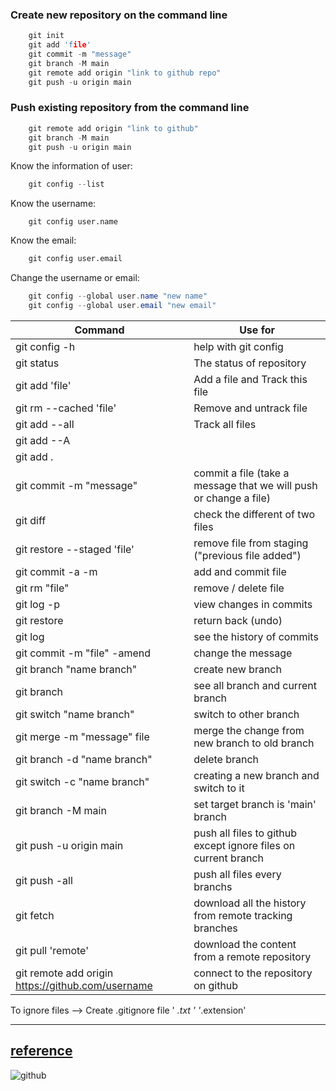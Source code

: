 <h3><b> Create new repository on the command line </b> </h3>  

```c++
    git init
    git add 'file'
    git commit -m "message"
    git branch -M main
    git remote add origin "link to github repo"
    git push -u origin main
```

<h3><b> Push existing repository from the command line </h3></b>  
	
```python
    git remote add origin "link to github"
    git branch -M main
    git push -u origin main
```

Know the information of user:  
```C	
    git config --list
```

Know the username:
```
	git config user.name
```

Know the email:
```python
	git config user.email
```

Change the username or email:  
```java
    git config --global user.name "new name"
    git config --global user.email "new email"
```

| Command                 |          Use for     |
|------------------------ |----------------------|  
|git config -h            |	help with git config |
|git status			      | The status of repository |
|git add	'file'		  |	Add a file and Track this file |
|git rm --cached 'file'   |	Remove and untrack file |
|git add --all			  | Track all files|
|git add --A              | |
|git add .				  | |
|git commit -m "message"  |	commit a file (take a message that we will push or change a file)|
|git diff				  |	check the different of two files|
|git restore --staged 'file'|remove file from staging ("previous file added")|
|git commit -a -m		  |	add and commit file |
|git rm "file"			  |	remove / delete file|
|git log -p			      |	view changes in commits|
| git restore			  | return back (undo)|
|git log				  |	see the history of commits|
|git commit -m "file" -amend | change the message|
|git branch "name branch" |	create new branch|
|git branch			    |	see all branch and current branch|
|git switch "name branch" | switch to other branch|
|git merge -m "message" file  |	merge the change from new branch to old branch
|git branch -d "name branch"	    |			delete branch
|git switch -c "name branch" | creating a new branch and switch to it|
|git branch -M main	| set target branch is 'main' branch|
|git push -u origin main | push all files to github except ignore files on current branch| 
|git push -all | push all files every branchs
|git fetch |download all the history from remote tracking branches
|git pull	'remote' |	download the content from a remote repository
|git remote add origin https://github.com/username |      connect to the repository on github|  

To ignore files --> Create .gitignore file
			' *.txt ' '*.extension'

---
[reference](https://www.youtube.com/watch?v=tRZGeaHPoaw&t=1250s)
---
![github](https://www.20i.com/blog/wp-content/uploads/2022/08/git-blog-header-740x416.png)